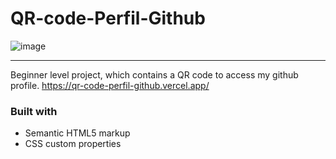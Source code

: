 # QR-code-Perfil-Github
![image](https://user-images.githubusercontent.com/79466541/186890176-6ef01067-6823-4696-bc03-8d41c1f8593a.png) <hr>
Beginner level project, which contains a QR code to access my github profile.
https://qr-code-perfil-github.vercel.app/
### Built with

- Semantic HTML5 markup
- CSS custom properties

